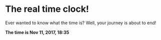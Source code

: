 # The real time clock!

Ever wanted to know what the time is? Well, your journey is about to end!

**The time is Nov 11, 2017, 18:35**